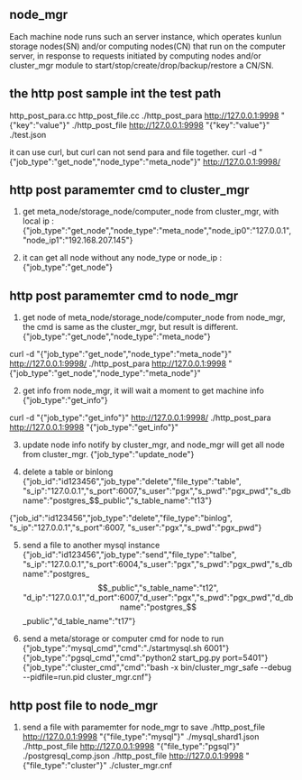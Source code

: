 ## node_mgr

Each machine node runs such an server instance, which operates kunlun storage nodes(SN) and/or computing nodes(CN) that run on the computer server, in response to requests initiated by computing nodes and/or cluster_mgr module to start/stop/create/drop/backup/restore a CN/SN. 


## the http post sample int the test path

http_post_para.cc
http_post_file.cc
./http_post_para http://127.0.0.1:9998 "{\"key\":\"value\"}"
./http_post_file http://127.0.0.1:9998 "{\"key\":\"value\"}" ./test.json

it can use curl, but curl can not send para and file together.
curl -d "{\"job_type\":\"get_node\",\"node_type\":\"meta_node\"}" http://127.0.0.1:9998/


## http post paramemter cmd to cluster_mgr

1. get meta_node/storage_node/computer_node from cluster_mgr, with local ip :
{"job_type":"get_node","node_type":"meta_node","node_ip0":"127.0.0.1","node_ip1":"192.168.207.145"}

2. it can get all node without any node_type or node_ip :
{"job_type":"get_node"}


## http post paramemter cmd to node_mgr

1. get node of meta_node/storage_node/computer_node from node_mgr, the cmd is same as the cluster_mgr, but result is different.
{"job_type":"get_node","node_type":"meta_node"}

curl -d "{\"job_type\":\"get_node\",\"node_type\":\"meta_node\"}" http://127.0.0.1:9998/
./http_post_para http://127.0.0.1:9998 "{\"job_type\":\"get_node\",\"node_type\":\"meta_node\"}"

2. get info from node_mgr, it will wait a moment to get machine info
{"job_type":"get_info"}

curl -d "{\"job_type\":\"get_info\"}" http://127.0.0.1:9998/
./http_post_para http://127.0.0.1:9998 "{\"job_type\":\"get_info\"}"

3. update node info notify by cluster_mgr, and node_mgr will get all node from cluster_mgr.
{"job_type":"update_node"}

4. delete a table or binlong
{"job_id":"id123456","job_type":"delete","file_type":"table",
"s_ip":"127.0.0.1","s_port":6007,"s_user":"pgx","s_pwd":"pgx_pwd","s_dbname":"postgres_$$_public","s_table_name":"t13"}

{"job_id":"id123456","job_type":"delete","file_type":"binlog",
"s_ip":"127.0.0.1","s_port":6007, "s_user":"pgx","s_pwd":"pgx_pwd"}

5. send a file to another mysql instance
{"job_id":"id123456","job_type":"send","file_type":"talbe",
"s_ip":"127.0.0.1","s_port":6004,"s_user":"pgx","s_pwd":"pgx_pwd","s_dbname":"postgres_$$_public","s_table_name":"t12",
"d_ip":"127.0.0.1","d_port":6007,"d_user":"pgx","s_pwd":"pgx_pwd","d_dbname":"postgres_$$_public","d_table_name":"t17"}

6. send a meta/storage or computer cmd for node to run
{"job_type":"mysql_cmd","cmd":"./startmysql.sh 6001"}
{"job_type":"pgsql_cmd","cmd":"python2 start_pg.py port=5401"}
{"job_type":"cluster_cmd","cmd":"bash -x bin/cluster_mgr_safe --debug --pidfile=run.pid cluster_mgr.cnf"}

## http post file to node_mgr

1. send a file with paramemter for node_mgr to save
./http_post_file http://127.0.0.1:9998 "{\"file_type\":\"mysql\"}" ./mysql_shard1.json
./http_post_file http://127.0.0.1:9998 "{\"file_type\":\"pgsql\"}" ./postgresql_comp.json
./http_post_file http://127.0.0.1:9998 "{\"file_type\":\"cluster\"}" ./cluster_mgr.cnf



